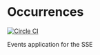 Occurrences
===========
[![Circle CI](https://circleci.com/gh/rit-sse/occurrences.svg?style=svg)](https://circleci.com/gh/rit-sse/occurrences)

Events application for the SSE
